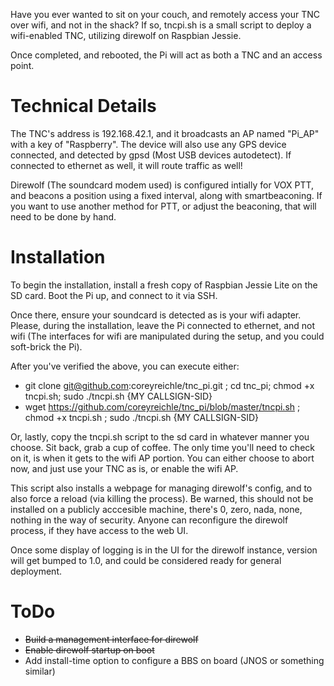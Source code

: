 Have you ever wanted to sit on your couch, and remotely access your TNC over wifi, and not in the shack?  If so, tncpi.sh is a small script to deploy a wifi-enabled TNC, utilizing direwolf on Raspbian Jessie.

Once completed, and rebooted, the Pi will act as both a TNC and an access point.

# Technical Details
The TNC's address is 192.168.42.1, and it broadcasts an AP named "Pi_AP" with a key of "Raspberry".  The device will also use any GPS device connected, and detected by gpsd (Most USB devices autodetect).  If connected to ethernet as well, it will route traffic as well!

Direwolf (The soundcard modem used) is configured intially for VOX PTT, and beacons a position using a fixed interval, along with smartbeaconing.  If you want to use another method for PTT, or adjust the beaconing, that will need to be done by hand.

# Installation
To begin the installation, install a fresh copy of Raspbian Jessie Lite on the SD card.  Boot the Pi up, and connect to it via SSH.

Once there, ensure your soundcard is detected as is your wifi adapter.  Please, during the installation, leave the Pi connected to ethernet, and not wifi (The interfaces for wifi are manipulated during the setup, and you could soft-brick the Pi).

After you've verified the above, you can execute either:

* git clone git@github.com:coreyreichle/tnc_pi.git ; cd tnc_pi; chmod +x tncpi.sh; sudo ./tncpi.sh {MY CALLSIGN-SID}
* wget https://github.com/coreyreichle/tnc_pi/blob/master/tncpi.sh ; chmod +x tncpi.sh ; sudo ./tncpi.sh {MY CALLSIGN-SID}

Or, lastly, copy the tncpi.sh script to the sd card in whatever manner you choose.  Sit back, grab a cup of coffee.  The only time you'll need to check on it, is when it gets to the wifi AP portion.  You can either choose to abort now, and just use your TNC as is, or enable the wifi AP.

This script also installs a webpage for managing direwolf's config, and to also force a reload (via killing the process).  Be warned, this should not be installed on a publicly acccesible machine, there's 0, zero, nada, none, nothing in the way of security.  Anyone can reconfigure the direwolf process, if they have access to the web UI.

Once some display of logging is in the UI for the direwolf instance, version will get bumped to 1.0, and could be considered ready for general deployment.

# ToDo
* ~~Build a management interface for direwolf~~
* ~~Enable direwolf startup on boot~~
* Add install-time option to configure a BBS on board (JNOS or something similar)
